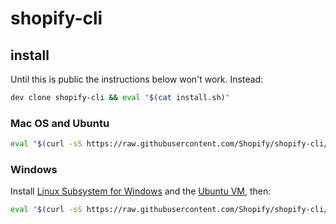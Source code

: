 # shopify-cli

## install

Until this is public the instructions below won't work. Instead:
```sh
dev clone shopify-cli && eval "$(cat install.sh)"
```

### Mac OS and Ubuntu
```sh
eval "$(curl -sS https://raw.githubusercontent.com/Shopify/shopify-cli/master/install.sh)"
```

### Windows
Install [Linux Subsystem for Windows](https://docs.microsoft.com/en-us/windows/wsl/install-win10) and the [Ubuntu VM](https://www.microsoft.com/en-ca/p/ubuntu/9nblggh4msv6), then:

```sh
eval "$(curl -sS https://raw.githubusercontent.com/Shopify/shopify-cli/master/install.sh)"
```
